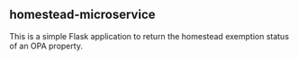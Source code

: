 ## homestead-microservice

This is a simple Flask application to return the homestead exemption status of an OPA property.
